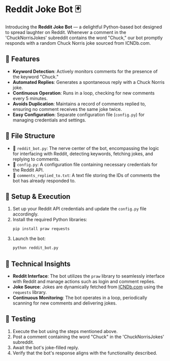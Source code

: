 
# Reddit Joke Bot 🃏

Introducing the **Reddit Joke Bot** — a delightful Python-based bot designed to spread laughter on Reddit. Whenever a comment in the 'ChuckNorrisJokes' subreddit contains the word "Chuck," our bot promptly responds with a random Chuck Norris joke sourced from ICNDb.com.

## 🚀 Features

- **Keyword Detection**: Actively monitors comments for the presence of the keyword "Chuck."
- **Automated Replies**: Generates a spontaneous reply with a Chuck Norris joke.
- **Continuous Operation**: Runs in a loop, checking for new comments every 5 minutes.
- **Avoids Duplication**: Maintains a record of comments replied to, ensuring no comment receives the same joke twice.
- **Easy Configuration**: Separate configuration file (`config.py`) for managing credentials and settings.

## 📁 File Structure

- 📄 `reddit_bot.py`: The nerve center of the bot, encompassing the logic for interfacing with Reddit, detecting keywords, fetching jokes, and replying to comments.
- 📄 `config.py`: A configuration file containing necessary credentials for the Reddit API.
- 📜 `comments_replied_to.txt`: A text file storing the IDs of comments the bot has already responded to.

## 🔧 Setup & Execution

1. Set up your Reddit API credentials and update the `config.py` file accordingly.
2. Install the required Python libraries:
   ```bash
   pip install praw requests
   ```
3. Launch the bot:
   ```bash
   python reddit_bot.py
   ```

## 🧠 Technical Insights

- **Reddit Interface**: The bot utilizes the `praw` library to seamlessly interface with Reddit and manage actions such as login and comment replies.
- **Joke Source**: Jokes are dynamically fetched from [ICNDb.com](http://api.icndb.com) using the `requests` library.
- **Continuous Monitoring**: The bot operates in a loop, periodically scanning for new comments and delivering jokes.

## 🧪 Testing

1. Execute the bot using the steps mentioned above.
2. Post a comment containing the word "Chuck" in the 'ChuckNorrisJokes' subreddit.
3. Await the bot's joke-filled reply.
4. Verify that the bot's response aligns with the functionality described.

